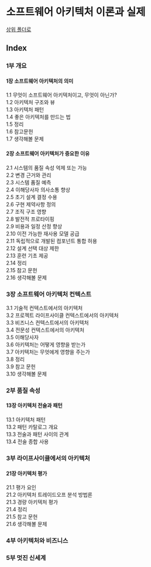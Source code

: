 # 소프트웨어 아키텍처 이론과 실제

[상위 폴더로](../index.md)

## Index

### 1부 개요
#### 1장 소프트웨어 아키텍처의 의미
1.1 무엇이 소프트웨어 아키텍처이고, 무엇이 아닌가?  
1.2 아키텍처 구조와 뷰  
1.3 아키텍처 패턴  
1.4 좋은 아키텍처를 만드는 법  
1.5 정리  
1.6 참고문헌  
1.7 생각해볼 문제  

#### 2장 소프트웨어 아키텍처가 중요한 이유
2.1 시스템의 품질 속성 억제 또는 가능  
2.2 변경 근거와 관리  
2.3 시스템 품질 예측  
2.4 이해당사자 의사소통 향상  
2.5 초기 설계 결정 수용  
2.6 구현 제약사항 정의  
2.7 조직 구조 영향  
2.8 발전적 프로타이핑  
2.9 비용과 일정 산정 향상  
2.10 이전 가능한 재사용 모델 공급  
2.11 독립적으로 개발된 컴포넌트 통합 허용  
2.12 설계 선택 대상 제한  
2.13 훈련 기초 제공  
2.14 정리  
2.15 참고 문헌  
2.16 생각해볼 문제  

### 3장 소프트웨어 아키텍처 컨텍스트
3.1 기술적 컨텍스트에서의 아키텍처  
3.2 프로젝트 라이프사이클 컨텍스트에서의 아키텍처  
3.3 비즈니스 컨텍스트에서의 아키텍처  
3.4 전문성 컨텍스트에서의 아키텍처  
3.5 이해당사자  
3.6 아키텍처는 어떻게 영향을 받는가  
3.7 아키텍처는 무엇에게 영향을 주는가  
3.8 정리  
3.9 참고 문헌  
3.10 생각해볼 문제  

### 2부 품질 속성
#### 13장 아키텍처 전술과 패턴
13.1 아키텍처 패턴  
13.2 패턴 카탈로그 개요  
13.3 전술과 패턴 사이의 관계  
13.4 전술 종합 사용  

### 3부 라이프사이클에서의 아키텍처
#### 21장 아키텍처 평가
21.1 평가 요인  
21.2 아키텍처 트레이드오프 분석 방법론  
21.3 경량 아키텍처 평가  
21.4 정리  
21.5 참고 문헌  
21.6 생각해볼 문제  

### 4부 아키텍처와 비즈니스

### 5부 멋진 신세계
